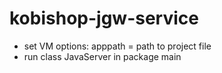 # kobishop-jgw-service

- set VM options: apppath = path to project file
- run class JavaServer in package main
